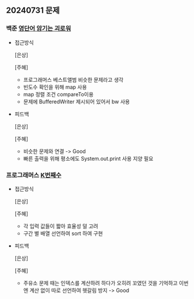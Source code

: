 ## 20240731 문제

### 백준 [영단어 암기는 괴로워](https://www.acmicpc.net/problem/20920)

- 접근방식

  [은상]
  
  [주혜]
  - 프로그래머스 베스트앨범 비슷한 문제라고 생각
  - 빈도수 확인을 위해 map 사용
  - map 정렬 조건 compareTo이용
  - 문제에 BufferedWriter 제시되어 있어서 bw 사용
  

- 피드백

  [은상]
  
  [주혜]
  - 비슷한 문제와 연결 -> Good
  - 빠른 출력을 위해 평소에도 System.out.print 사용 지양 필요

### 프로그래머스 [K번째수](https://school.programmers.co.kr/learn/courses/30/lessons/42748)

- 접근방식

  [은상]

  
  [주혜]
  - 각 입력 값들이 짧아 효율성 덜 고려
  - 구간 별 배열 선언하여 sort 하여 구현
  
- 피드백

  [은상]
  
  [주혜]
  - 주유소 문제 때는 인덱스를 계산하려 하다가 오히려 꼬였던 것을 기억하고 이번엔 계산 없이 따로 선언하여 헷갈림 방지 -> Good
  
  
